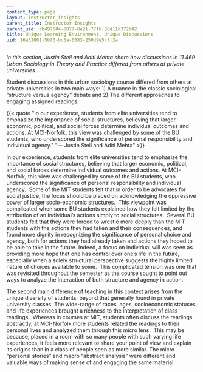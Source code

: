 ```yaml
---
content_type: page
layout: instructor_insights
parent_title: Instructor Insights
parent_uid: cb497584-6877-8e21-77fb-38d11d372b42
title: Unique Learning Environment, Unique Discussions
uid: 16a32061-5b70-bc3a-0083-259d9e5cff3a
---
```


_In this section, Justin Steil and Aditi Mehta share how discussions in 11.469 Urban Sociology in Theory and Practice differed from others at private universities._

Student discussions in this urban sociology course differed from others at private universities in two main ways: 1) A nuance in the classic sociological “structure versus agency” debate and 2) The different approaches to engaging assigned readings.

{{< quote "In our experience, students from elite universities tend to emphasize the importance of social structures, believing that larger economic, political, and social forces determine individual outcomes and actions. At MCI-Norfolk, this view was challenged by some of the BU students, who underscored the significance of personal responsibility and individual agency." "— Justin Steil and Aditi Mehta" >}}

In our experience, students from elite universities tend to emphasize the importance of social structures, believing that larger economic, political, and social forces determine individual outcomes and actions. At MCI-Norfolk, this view was challenged by some of the BU students, who underscored the significance of personal responsibility and individual agency.  Some of the MIT students felt that in order to be advocates for social justice, the focus should be placed on acknowledging the oppressive power of larger socio-economic structures.  This viewpoint was complicated when some BU students explained how they felt limited by the attribution of an individual’s actions simply to social structures.  Several BU students felt that they were forced to wrestle more deeply than the MIT students with the actions they had taken and their consequences, and found more dignity in recognizing the significance of personal choice and agency, both for actions they had already taken and actions they hoped to be able to take in the future. Indeed, a focus on individual will was seen as providing more hope that one has control over one’s life in the future, especially when a solely structural perspective suggests the highly limited nature of choices available to some.  This complicated tension was one that was revisited throughout the semester as the course sought to point out ways to analyze the interaction of both structure and agency in action.

The second main difference of teaching in this context arises from the unique diversity of students, beyond that generally found in private university classes. The wide-range of races, ages, socioeconomic statuses, and life experiences brought a richness to the interpretation of class readings.  Whereas in courses at MIT, students often discuss the readings abstractly, at MCI-Norfolk more students related the readings to their personal lives and analyzed them through this micro lens.  This may be because, placed in a room with so many people with such varying life experiences, it feels more relevant to share your point of view and explain its origins than in a class of people seen as more similar. The micro “personal stories” and macro “abstract analysis” were different and valuable ways of making sense of and engaging the same material.
